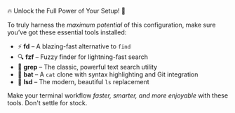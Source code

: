 🔥 Unlock the Full Power of Your Setup! 🚀

To truly harness the *maximum potential* of this configuration, make sure you’ve got these essential tools installed:

- ⚡ **fd** – A blazing-fast alternative to `find`
- 🔍 **fzf** – Fuzzy finder for lightning-fast search
- 🧠 **grep** – The classic, powerful text search utility
- 🦇 **bat** – A `cat` clone with syntax highlighting and Git integration
- 🧾 **lsd** – The modern, beautiful `ls` replacement

Make your terminal workflow *faster, smarter, and more enjoyable* with these tools. Don't settle for stock.

